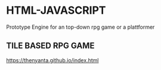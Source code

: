 # HTML-JAVASCRIPT

Prototype Engine for an top-down rpg game or a plattformer

## TILE BASED RPG GAME

https://thenyanta.github.io/index.html
